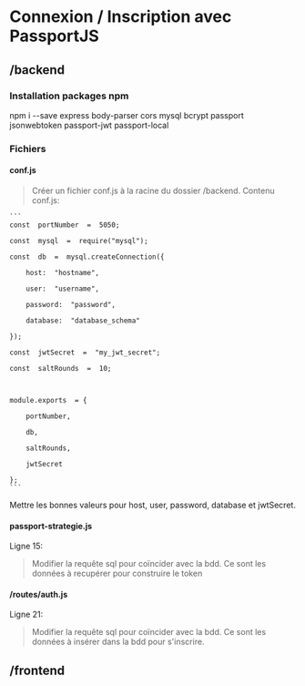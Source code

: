 # Connexion / Inscription avec PassportJS

## /backend

### Installation packages npm

npm i --save express body-parser cors mysql bcrypt passport jsonwebtoken passport-jwt passport-local

### Fichiers

#### conf.js

> Créer un fichier conf.js à la racine du dossier /backend.
> Contenu conf.js:

    ```
    const  portNumber  =  5050;

    const  mysql  =  require("mysql");

    const  db  =  mysql.createConnection({

        host:  "hostname",

        user:  "username",

        password:  "password",

        database:  "database_schema"

    });

    const  jwtSecret  =  "my_jwt_secret";

    const  saltRounds  =  10;



    module.exports  = {

        portNumber,

        db,

        saltRounds,

        jwtSecret

    };
    ```

Mettre les bonnes valeurs pour host, user, password, database et jwtSecret.

#### passport-strategie.js

Ligne 15:

> Modifier la requête sql pour coïncider avec la bdd. Ce sont les données à recupérer pour construire le token

#### /routes/auth.js

Ligne 21:

> Modifier la requête sql pour coïncider avec la bdd. Ce sont les données à insérer dans la bdd pour s'inscrire.

## /frontend
